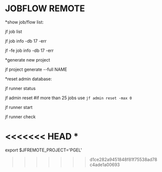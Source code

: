JOBFLOW REMOTE
==============

*show job/flow list:

jf job list

jf job info -db 17 -err

jf -fe job info -db 17 -err

*generate new project

jf project generate --full NAME

*reset admin database:

jf runner status

jf admin reset  #if more than 25 jobs use `jf admin reset -max 0`

jf runner start

jf runner check

<<<<<<< HEAD
*
=======
export $JFREMOTE_PROJECT='PGEL'
>>>>>>> d1ce282a9451848f81f75538ad78c4ade1a00693
